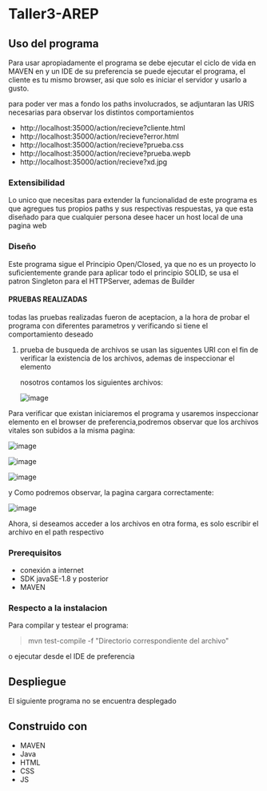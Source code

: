 # Taller3-AREP

## Uso del programa

Para usar apropiadamente el programa se debe ejecutar el ciclo de vida en MAVEN en y un IDE de su preferencia se puede ejecutar el programa, el cliente es tu mismo browser, asi que solo es iniciar el servidor y usarlo a gusto.

para poder ver mas a fondo los paths involucrados, se adjuntaran las URIS necesarias para observar los distintos comportamientos

  * http://localhost:35000/action/recieve?cliente.html
  * http://localhost:35000/action/recieve?error.html
  * http://localhost:35000/action/recieve?prueba.css
  * http://localhost:35000/action/recieve?prueba.wepb
  * http://localhost:35000/action/recieve?xd.jpg

### Extensibilidad

Lo unico que necesitas para extender la funcionalidad de este programa es que agregues tus propios paths y sus respectivas respuestas, ya que esta diseñado para que cualquier persona desee hacer un host local de una pagina web

### Diseño

  Este programa sigue el Principio Open/Closed, ya que no es un proyecto lo suficientemente grande para aplicar todo el principio SOLID, se usa el patron Singleton para el HTTPServer, ademas de Builder 

#### PRUEBAS REALIZADAS
 todas las pruebas realizadas fueron de aceptacion, a la hora de probar el programa con diferentes parametros y verificando si tiene el comportamiento deseado

1. prueba de busqueda de archivos
   se usan las siguentes URI con  el fin de verificar la existencia de los archivos, ademas de inspeccionar el elemento

   nosotros contamos los siguientes archivos:

   ![image](https://github.com/Parralol/Taller3-AREP/assets/110953563/c9988a8c-5ae8-4c2b-8aa5-6a256062e8bf)


Para verificar que existan iniciaremos el programa y usaremos inspeccionar elemento en el browser de preferencia,podremos observar que los archivos vitales son subidos a la misma pagina:


![image](https://github.com/Parralol/Taller3-AREP/assets/110953563/47126c36-621a-44c7-87be-2d9c0a545104)

![image](https://github.com/Parralol/Taller3-AREP/assets/110953563/0f90442e-dbd0-440b-a684-7946bedf2204)

![image](https://github.com/Parralol/Taller3-AREP/assets/110953563/6e8c1a4b-6cb0-4925-9060-3495579b98c6)



y Como podremos observar, la pagina cargara correctamente:

![image](https://github.com/Parralol/Taller3-AREP/assets/110953563/3694639c-a7e5-4418-9834-c9a0cf5126ae)

Ahora, si deseamos acceder a los archivos en otra forma, es solo escribir el archivo en el path respectivo



### Prerequisitos

  * conexión a internet
  * SDK javaSE-1.8 y posterior
  * MAVEN

### Respecto a la instalacion

 Para compilar y testear el programa:
 
  >  mvn test-compile -f "Directorio correspondiente del archivo"

  o ejecutar desde el IDE de preferencia

## Despliegue

  El siguiente programa no se encuentra desplegado

## Construido con

  * MAVEN
  * Java
  * HTML
  * CSS
  * JS
